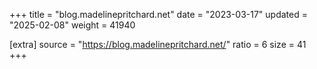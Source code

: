 +++
title = "blog.madelinepritchard.net"
date = "2023-03-17"
updated = "2025-02-08"
weight = 41940

[extra]
source = "https://blog.madelinepritchard.net/"
ratio = 6
size = 41
+++
